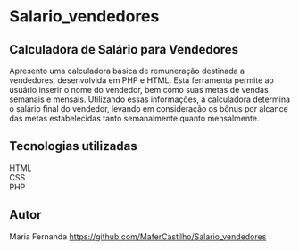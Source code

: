 # Salario_vendedores
## Calculadora de Salário para Vendedores
Apresento uma calculadora básica de remuneração destinada a vendedores, desenvolvida em PHP e HTML. Esta ferramenta permite ao usuário inserir o nome do vendedor, bem como suas metas de vendas semanais e mensais. Utilizando essas informações, a calculadora determina o salário final do vendedor, levando em consideração os bônus por alcance das metas estabelecidas tanto semanalmente quanto mensalmente.  
 
## Tecnologias utilizadas
HTML  
CSS  
PHP  
## Autor
Maria Fernanda https://github.com/MaferCastilho/Salario_vendedores

